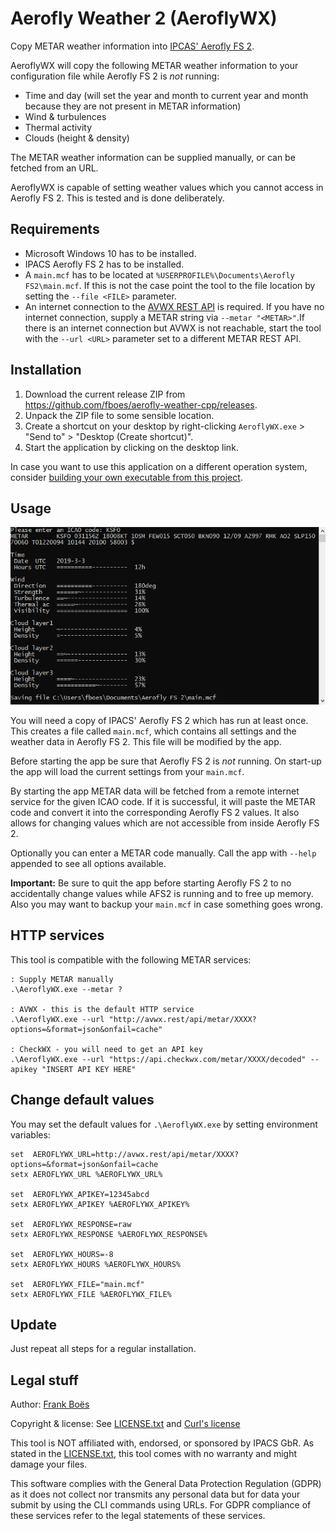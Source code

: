 Aerofly Weather 2 (AeroflyWX)
==============================

Copy METAR weather information into [IPCAS' Aerofly FS 2](https://www.aerofly.com/).

AeroflyWX will copy the following METAR weather information to your configuration file while Aerofly FS 2 is _not_ running:

* Time and day (will set the year and month to current year and month because they are not present in METAR information)
* Wind & turbulences
* Thermal activity
* Clouds (height & density)

The METAR weather information can be supplied manually, or can be fetched from an URL.

AeroflyWX is capable of setting weather values which you cannot access in Aerofly FS 2. This is tested and is done deliberately.

Requirements
------------

* Microsoft Windows 10 has to be installed.
* IPACS Aerofly FS 2 has to be installed.
* A `main.mcf` has to be located at `%USERPROFILE%\Documents\Aerofly FS2\main.mcf`. If this is not the case point the tool to the file location by setting the `--file <FILE>` parameter.
* An internet connection to the [AVWX REST API](http://avwx.rest/) is required. If you have no internet connection, supply a METAR string via `--metar "<METAR>"`.If there is an internet connection but AVWX is not reachable, start the tool with the `--url <URL>` parameter set to a different METAR REST API.

Installation
------------

1. Download the current release ZIP from https://github.com/fboes/aerofly-weather-cpp/releases.
2. Unpack the ZIP file to some sensible location.
3. Create a shortcut on your desktop by right-clicking `AeroflyWX.exe` > "Send to" > "Desktop (Create shortcut)".
3. Start the application by clicking on the desktop link.

In case you want to use this application on a different operation system, consider [building your own executable from this project](CONTRIBUTING.md).

Usage
-----

![](docs/aerofly-wx-cli.png)

You will need a copy of IPACS' Aerofly FS 2 which has run at least once. This creates a file called `main.mcf`, which contains all settings and the weather data in Aerofly FS 2. This file will be modified by the app.

Before starting the app be sure that Aerofly FS 2 is _not_ running. On start-up the app will load the current settings from your `main.mcf`.

By starting the app METAR data will be fetched from a remote internet service for the given ICAO code. If it is successful, it will paste the METAR code and convert it into the corresponding Aerofly FS 2 values. It also allows for changing values which are not accessible from inside Aerofly FS 2.

Optionally you can enter a METAR code manually. Call the app with `--help` appended to see all options available.

**Important:** Be sure to quit the app before starting Aerofly FS 2 to no accidentally change values while AFS2 is running and to free up memory. Also you may want to backup your `main.mcf` in case something goes wrong.

HTTP services
-------------

This tool is compatible with the following METAR services:

```batch
: Supply METAR manually
.\AeroflyWX.exe --metar ?

: AVWX - this is the default HTTP service
.\AeroflyWX.exe --url "http://avwx.rest/api/metar/XXXX?options=&format=json&onfail=cache"

: CheckWX - you will need to get an API key
.\AeroflyWX.exe --url "https://api.checkwx.com/metar/XXXX/decoded" --apikey "INSERT API KEY HERE"
```

Change default values
---------------------

You may set the default values for `.\AeroflyWX.exe` by setting environment variables:

```batch
set  AEROFLYWX_URL=http://avwx.rest/api/metar/XXXX?options=&format=json&onfail=cache
setx AEROFLYWX_URL %AEROFLYWX_URL%

set  AEROFLYWX_APIKEY=12345abcd
setx AEROFLYWX_APIKEY %AEROFLYWX_APIKEY%

set  AEROFLYWX_RESPONSE=raw
setx AEROFLYWX_RESPONSE %AEROFLYWX_RESPONSE%

set  AEROFLYWX_HOURS=-8
setx AEROFLYWX_HOURS %AEROFLYWX_HOURS%

set  AEROFLYWX_FILE="main.mcf"
setx AEROFLYWX_FILE %AEROFLYWX_FILE%
```

Update
------

Just repeat all steps for a regular installation.

Legal stuff
-----------

Author: [Frank Boës](http://3960.org)

Copyright & license: See [LICENSE.txt](LICENSE.txt) and [Curl's license](https://curl.haxx.se/docs/copyright.html)

This tool is NOT affiliated with, endorsed, or sponsored by IPACS GbR. As stated in the [LICENSE.txt](LICENSE.txt), this tool comes with no warranty and might damage your files.

This software complies with the General Data Protection Regulation (GDPR) as it does not collect nor transmits any personal data but for data your submit by using the CLI commands using URLs. For GDPR compliance of these services refer to the legal statements of these services.
